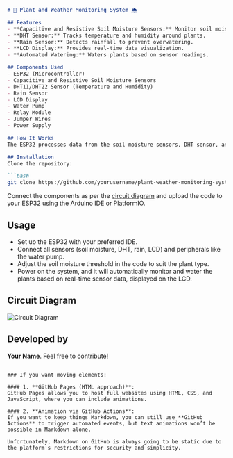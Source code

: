```md
# 🌱 Plant and Weather Monitoring System 🌦️

## Features
- **Capacitive and Resistive Soil Moisture Sensors:** Monitor soil moisture levels for efficient watering.
- **DHT Sensor:** Tracks temperature and humidity around plants.
- **Rain Sensor:** Detects rainfall to prevent overwatering.
- **LCD Display:** Provides real-time data visualization.
- **Automated Watering:** Waters plants based on sensor readings.

## Components Used
- ESP32 (Microcontroller)
- Capacitive and Resistive Soil Moisture Sensors
- DHT11/DHT22 Sensor (Temperature and Humidity)
- Rain Sensor
- LCD Display
- Water Pump
- Relay Module
- Jumper Wires
- Power Supply

## How It Works
The ESP32 processes data from the soil moisture sensors, DHT sensor, and rain sensor. When the soil moisture is below a set threshold and no rain is detected, the water pump is activated to irrigate the plants. The system continuously displays sensor data on an LCD for easy monitoring.

## Installation
Clone the repository:

```bash
git clone https://github.com/yourusername/plant-weather-monitoring-system.git
```

Connect the components as per the [circuit diagram](#diagram) and upload the code to your ESP32 using the Arduino IDE or PlatformIO.

## Usage
- Set up the ESP32 with your preferred IDE.
- Connect all sensors (soil moisture, DHT, rain, LCD) and peripherals like the water pump.
- Adjust the soil moisture threshold in the code to suit the plant type.
- Power on the system, and it will automatically monitor and water the plants based on real-time sensor data, displayed on the LCD.

## Circuit Diagram
![Circuit Diagram](circuit-diagram.png)

## Developed by
**Your Name**. Feel free to contribute!
```

### If you want moving elements:

#### 1. **GitHub Pages (HTML approach)**:
GitHub Pages allows you to host full websites using HTML, CSS, and JavaScript, where you can include animations.

#### 2. **Animation via GitHub Actions**:
If you want to keep things Markdown, you can still use **GitHub Actions** to trigger automated events, but text animations won’t be possible in Markdown alone.

Unfortunately, Markdown on GitHub is always going to be static due to the platform's restrictions for security and simplicity.
